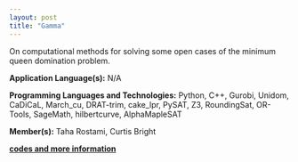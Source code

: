 ```yaml
---
layout: post
title: "Gamma"
---
```


On computational methods for solving some open cases of the minimum queen domination problem.


**Application Language(s):** N/A

**Programming Languages and Technologies:** Python, C++, Gurobi, Unidom, CaDiCaL, March_cu, DRAT-trim, cake_lpr, PySAT, Z3, RoundingSat, OR-Tools, SageMath, hilbertcurve, AlphaMapleSAT

**Member(s):** Taha Rostami, Curtis Bright

**[codes and more information](https://github.com/TahaRostami/Gamma)**
